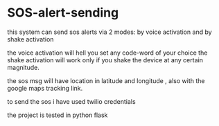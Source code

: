 # SOS-alert-sending
this system can send sos alerts via 2 modes: by voice activation and by shake activation

the voice activation will hell you set any code-word of your choice 
the shake activation will work only if you shake the device at any certain magnitude.

the sos msg will have location in latitude and longitude , also with the google maps tracking link.

to send the sos i have used twilio credentials

the project is tested in python flask 
